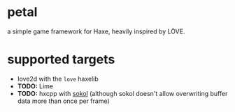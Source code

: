 # petal
a simple game framework for Haxe, heavily inspired by LÖVE.

# supported targets
- love2d with the `love` haxelib
- **TODO:** Lime
- **TODO:** hxcpp with [sokol](https://github.com/floooh/sokol) (although sokol doesn't allow overwriting buffer data more than once per frame)